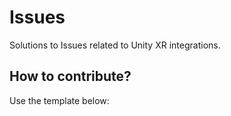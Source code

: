 # Issues
Solutions to Issues related to Unity XR integrations.

## How to contribute?

Use the template below:

